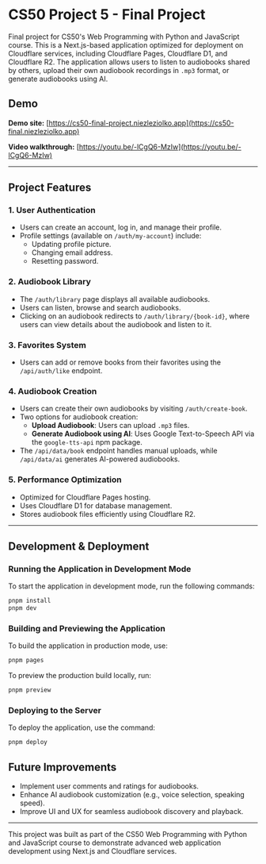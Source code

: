 # CS50 Project 5 - Final Project

Final project for CS50's Web Programming with Python and JavaScript course. This is a Next.js-based application optimized for deployment on Cloudflare services, including Cloudflare Pages, Cloudflare D1, and Cloudflare R2. The application allows users to listen to audiobooks shared by others, upload their own audiobook recordings in `.mp3` format, or generate audiobooks using AI.

## Demo

**Demo site:** [https://cs50-final-project.niezleziolko.app](https://cs50-final.niezleziolko.app)

**Video walkthrough:** [https://youtu.be/-lCgQ6-MzIw](https://youtu.be/-lCgQ6-MzIw)

---

## Project Features

### 1. **User Authentication**
- Users can create an account, log in, and manage their profile.
- Profile settings (available on `/auth/my-account`) include:
  - Updating profile picture.
  - Changing email address.
  - Resetting password.

### 2. **Audiobook Library**
- The `/auth/library` page displays all available audiobooks.
- Users can listen, browse and search audiobooks.
- Clicking on an audiobook redirects to `/auth/library/{book-id}`, where users can view details about the audiobook and listen to it.

### 3. **Favorites System**
- Users can add or remove books from their favorites using the `/api/auth/like` endpoint.

### 4. **Audiobook Creation**
- Users can create their own audiobooks by visiting `/auth/create-book`.
- Two options for audiobook creation:
  - **Upload Audiobook**: Users can upload `.mp3` files.
  - **Generate Audiobook using AI**: Uses Google Text-to-Speech API via the `google-tts-api` npm package.
- The `/api/data/book` endpoint handles manual uploads, while `/api/data/ai` generates AI-powered audiobooks.

### 5. **Performance Optimization**
- Optimized for Cloudflare Pages hosting.
- Uses Cloudflare D1 for database management.
- Stores audiobook files efficiently using Cloudflare R2.

---

## Development & Deployment

### Running the Application in Development Mode
To start the application in development mode, run the following commands:

```sh
pnpm install
pnpm dev
```

### Building and Previewing the Application

To build the application in production mode, use:

```sh
pnpm pages
```

To preview the production build locally, run:

```sh
pnpm preview
```

### Deploying to the Server

To deploy the application, use the command:
```sh
pnpm deploy
```

## Future Improvements
- Implement user comments and ratings for audiobooks.
- Enhance AI audiobook customization (e.g., voice selection, speaking speed).
- Improve UI and UX for seamless audiobook discovery and playback.

---

This project was built as part of the CS50 Web Programming with Python and JavaScript course to demonstrate advanced web application development using Next.js and Cloudflare services.